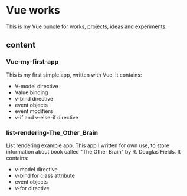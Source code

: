 # Vue works

This is my Vue bundle for works, projects, ideas and experiments.

## content

### Vue-my-first-app
This is my first simple app, written with Vue, it contains:
* V-model directive
* Value binding
* v-bind directive
* event objects
* event modifiers
* v-if and v-else-if directive

### list-rendering-The_Other_Brain
List rendering example app. 
This app I written for own use, to store information about book called "The Other Brain" by R. Douglas Fields.
It contains:
* v-model directive
* v-bind for class attribute
* event objects
* v-for directive